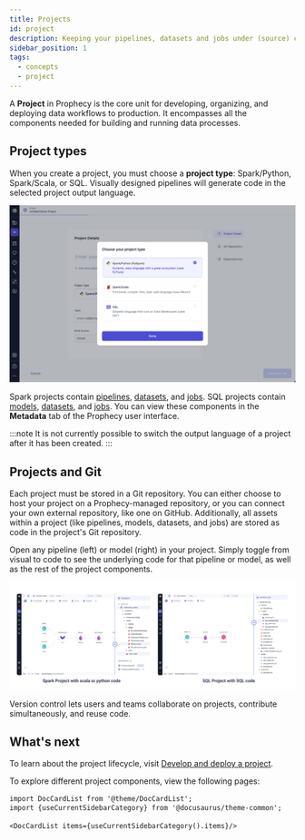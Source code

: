 ```yaml
---
title: Projects
id: project
description: Keeping your pipelines, datasets and jobs under (source) control
sidebar_position: 1
tags:
  - concepts
  - project
---
```


A **Project** in Prophecy is the core unit for developing, organizing, and deploying data workflows to production. It encompasses all the components needed for building and running data processes.

## Project types

When you create a project, you must choose a **project type**: Spark/Python, Spark/Scala, or SQL. Visually designed pipelines will generate code in the selected project output language.

![Project language](../img/project_language.png)

Spark projects contain [pipelines](docs/get-started/concepts/project/pipelines.md), [datasets](docs/get-started/concepts/project/dataset.md), and [jobs](docs/Orchestration/Orchestration.md). SQL projects contain [models](docs/get-started/concepts/project/models.md), [datasets](docs/get-started/concepts/project/dataset.md), and [jobs](docs/Orchestration/Orchestration.md). You can view these components in the **Metadata** tab of the Prophecy user interface.

:::note
It is not currently possible to switch the output language of a project after it has been created.
:::

## Projects and Git

Each project must be stored in a Git repository. You can either choose to host your project on a Prophecy-managed repository, or you can connect your own external repository, like one on GitHub. Additionally, all assets within a project (like pipelines, models, datasets, and jobs) are stored as code in the project's Git repository.

Open any pipeline (left) or model (right) in your project. Simply toggle from visual to code to see the underlying code for that pipeline or model, as well as the rest of the project components.

![Visual To Code](img/code-to-visual.png)

Version control lets users and teams collaborate on projects, contribute simultaneously, and reuse code.

## What's next

To learn about the project lifecycle, visit [Develop and deploy a project](docs/ci-cd/deployment/deploy-project.md).

To explore different project components, view the following pages:

```mdx-code-block
import DocCardList from '@theme/DocCardList';
import {useCurrentSidebarCategory} from '@docusaurus/theme-common';

<DocCardList items={useCurrentSidebarCategory().items}/>
```
